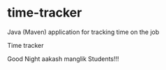 # time-tracker
Java (Maven) application for tracking time on the job

Time tracker

Good Night aakash manglik Students!!!
